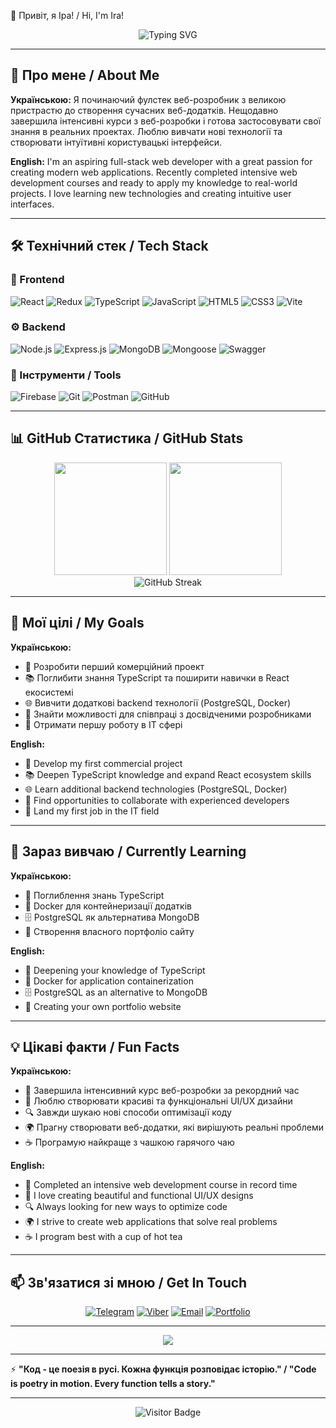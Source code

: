 <!-- markdown# -->

👋 Привіт, я Іра! / Hi, I'm Ira!

<div align="center">
  <img src="https://readme-typing-svg.herokuapp.com?font=Poppins&weight=600&size=28&pause=1000&color=6366F1&center=true&vCenter=true&random=false&width=600&lines=%F0%9F%9A%80+Full-Stack+Developer;%F0%9F%8C%9F+JavaScript+%7C+React+%7C+Node.js;%F0%9F%92%AB+Passionate+about+Web+Development" alt="Typing SVG" />
</div>

---

## 🌟 Про мене / About Me

**Українською:**
Я починаючий фулстек веб-розробник з великою пристрастю до створення сучасних веб-додатків. Нещодавно завершила інтенсивні курси з веб-розробки і готова застосовувати свої знання в реальних проектах. Люблю вивчати нові технології та створювати інтуїтивні користувацькі інтерфейси.

**English:**
I'm an aspiring full-stack web developer with a great passion for creating modern web applications. Recently completed intensive web development courses and ready to apply my knowledge to real-world projects. I love learning new technologies and creating intuitive user interfaces.

---

## 🛠️ Технічний стек / Tech Stack

### 🎨 Frontend
![React](https://img.shields.io/badge/React-20232A?style=for-the-badge&logo=react&logoColor=61DAFB)
![Redux](https://img.shields.io/badge/Redux-593D88?style=for-the-badge&logo=redux&logoColor=white)
![TypeScript](https://img.shields.io/badge/TypeScript-007ACC?style=for-the-badge&logo=typescript&logoColor=white)
![JavaScript](https://img.shields.io/badge/JavaScript-F7DF1E?style=for-the-badge&logo=javascript&logoColor=black)
![HTML5](https://img.shields.io/badge/HTML5-E34F26?style=for-the-badge&logo=html5&logoColor=white)
![CSS3](https://img.shields.io/badge/CSS3-1572B6?style=for-the-badge&logo=css3&logoColor=white)
![Vite](https://img.shields.io/badge/Vite-646CFF?style=for-the-badge&logo=vite&logoColor=white)

### ⚙️ Backend
![Node.js](https://img.shields.io/badge/Node.js-43853D?style=for-the-badge&logo=node.js&logoColor=white)
![Express.js](https://img.shields.io/badge/Express.js-404D59?style=for-the-badge&logo=express&logoColor=white)
![MongoDB](https://img.shields.io/badge/MongoDB-4EA94B?style=for-the-badge&logo=mongodb&logoColor=white)
![Mongoose](https://img.shields.io/badge/Mongoose-880000?style=for-the-badge&logo=mongoose&logoColor=white)
![Swagger](https://img.shields.io/badge/Swagger-85EA2D?style=for-the-badge&logo=swagger&logoColor=white)

### 🔧 Інструменти / Tools
![Firebase](https://img.shields.io/badge/Firebase-039BE5?style=for-the-badge&logo=firebase&logoColor=white)
![Git](https://img.shields.io/badge/Git-F05032?style=for-the-badge&logo=git&logoColor=white)
![Postman](https://img.shields.io/badge/Postman-FF6C37?style=for-the-badge&logo=postman&logoColor=white)
![GitHub](https://img.shields.io/badge/GitHub-100000?style=for-the-badge&logo=github&logoColor=white)

---

## 📊 GitHub Статистика / GitHub Stats

<div align="center">
  <img height="180em" src="https://github-readme-stats.vercel.app/api?username=Ira-Panasiuk-2024&show_icons=true&theme=tokyonight&include_all_commits=true&count_private=true&border_radius=10"/>
  <img height="180em" src="https://github-readme-stats.vercel.app/api/top-langs/?username=Ira-Panasiuk-2024&layout=compact&langs_count=8&theme=tokyonight&border_radius=10"/>
</div>

<div align="center">
  <img src="https://github-readme-streak-stats.herokuapp.com/?user=Ira-Panasiuk-2024&theme=tokyonight&border_radius=10" alt="GitHub Streak" />
</div>

---

## 🎯 Мої цілі / My Goals

**Українською:**
- 🚀 Розробити перший комерційний проект
- 📚 Поглибити знання TypeScript та поширити навички в React екосистемі
- 🌐 Вивчити додаткові backend технології (PostgreSQL, Docker)
- 🤝 Знайти можливості для співпраці з досвідченими розробниками
- 💼 Отримати першу роботу в IT сфері

**English:**
- 🚀 Develop my first commercial project
- 📚 Deepen TypeScript knowledge and expand React ecosystem skills
- 🌐 Learn additional backend technologies (PostgreSQL, Docker)
- 🤝 Find opportunities to collaborate with experienced developers
- 💼 Land my first job in the IT field

---

## 🌱 Зараз вивчаю / Currently Learning

**Українською:**
- 📘 Поглиблення знань TypeScript
- 🐳 Docker для контейнеризації додатків
- 🗄️ PostgreSQL як альтернатива MongoDB
- 💼 Створення власного портфоліо сайту

**English:**
- 📘 Deepening your knowledge of TypeScript
- 🐳 Docker for application containerization
- 🗄️ PostgreSQL as an alternative to MongoDB
- 💼 Creating your own portfolio website

---

## 💡 Цікаві факти / Fun Facts

**Українською:**
- 🌟 Завершила інтенсивний курс веб-розробки за рекордний час
- 🎨 Люблю створювати красиві та функціональні UI/UX дизайни
- 🔍 Завжди шукаю нові способи оптимізації коду
- 🌍 Прагну створювати веб-додатки, які вирішують реальні проблеми
- ☕ Програмую найкраще з чашкою гарячого чаю

**English:**
- 🌟 Completed an intensive web development course in record time
- 🎨 I love creating beautiful and functional UI/UX designs
- 🔍 Always looking for new ways to optimize code
- 🌍 I strive to create web applications that solve real problems
- ☕ I program best with a cup of hot tea

---

## 📫 Зв'язатися зі мною / Get In Touch

<div align="center">
  
[![Telegram](https://img.shields.io/badge/Telegram-2CA5E0?style=for-the-badge&logo=telegram&logoColor=white)](https://t.me/Irina_P_23)
[![Viber](https://img.shields.io/badge/Viber-8B66A9?style=for-the-badge&logo=viber&logoColor=white)](+380508222342)
[![Email](https://img.shields.io/badge/Email-D14836?style=for-the-badge&logo=gmail&logoColor=white)](mailto:panasykira2022@gmail.com)
[![Portfolio](https://img.shields.io/badge/Portfolio-🚧_In_Development-FFA500?style=for-the-badge&logo=firefox&logoColor=white)](#)

</div>

---

<div align="center">
  <img src="https://capsule-render.vercel.app/api?type=waving&color=gradient&customColorList=6,11,20&height=100&section=footer&text=Дякую%20за%20відвідування!%20Thanks%20for%20visiting!&fontSize=16&fontColor=fff&animation=twinkling&fontAlignY=75"/>
</div>

---

⚡ **"Код - це поезія в русі. Кожна функція розповідає історію." / "Code is poetry in motion. Every function tells a story."**

---

<div align="center">
  
![Visitor Badge](https://visitor-badge.laobi.icu/badge?page_id=Ira-Panasiuk-2024.Ira-Panasiuk-2024)

</div>
